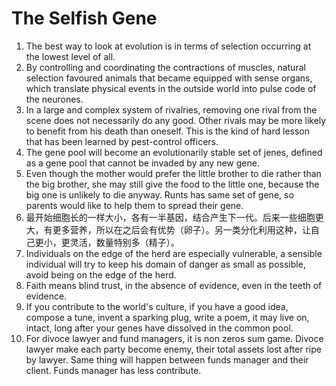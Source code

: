 # The Selfish Gene

1. The best way to look at evolution is in terms of selection occurring at the lowest level of all. 
2. By controlling and coordinating the contractions of muscles, natural selection favoured animals that became equipped with sense organs, which translate physical events in the outside world into pulse code of the neurones.
3. In a large and complex system of rivalries, removing one rival from the scene does not necessarily do any good. Other rivals may be more likely to benefit from his death than oneself. This is the kind of hard lesson that has been learned by pest-control officers.
4. The gene pool will become an evolutionarily stable set of jenes, defined as a gene pool that cannot be invaded by any new gene. 
5. Even though the mother would prefer the little brother to die rather than the big brother, she may still give the food to the little one, because the big one is unlikely to die anyway. Runts has same set of gene, so parents would like to help them to spread their gene. 
6. 最开始细胞长的一样大小，各有一半基因，结合产生下一代。后来一些细胞更大，有更多营养，所以在之后会有优势（卵子）。另一类分化利用这种，让自己更小，更灵活，数量特别多（精子）。
7. Individuals on the edge of the herd are especially vulnerable, a sensible individual will try to keep his domain of danger as small as possible, avoid being on the edge of the herd. 
8. Faith means blind trust, in the absence of evidence, even in the teeth of evidence. 
9. If you contribute to the world's culture, if you have a good idea, compose a tune, invent a sparking plug, write a poem, it may live on, intact, long after your genes have dissolved in the common pool.
10. For divoce lawyer and fund managers, it is non zeros sum game. Divoce lawyer make each party become enemy, their total assets lost after ripe by lawyer. Same thing will happen between funds manager and their client. Funds manager has less contribute. 

